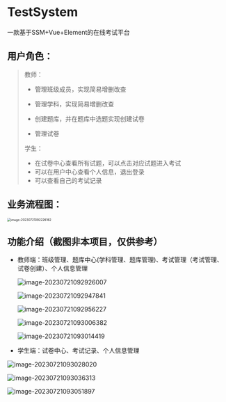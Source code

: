 # TestSystem
一款基于SSM+Vue+Element的在线考试平台

## 用户角色：

> 教师：
>
> - 管理班级成员，实现简易增删改查
>
> - 管理学科，实现简易增删改查
>
> - 创建题库，并在题库中选题实现创建试卷
>
> - 管理试卷
>
> 学生：
>
> - 在试卷中心查看所有试题，可以点击对应试题进入考试
> - 可以在用户中心查看个人信息，退出登录
> - 可以查看自己的考试记录

## 业务流程图：

<img src="C:/Users/阿小橙/AppData/Roaming/Typora/typora-user-images/image-20230721092226162.png" alt="image-20230721092226162" style="zoom:50%;" />

## 功能介绍（截图非本项目，仅供参考）

- 教师端：班级管理、题库中心(学科管理、题库管理)、考试管理（考试管理、试卷创建）、个人信息管理

  ![image-20230721092926007](C:/Users/阿小橙/AppData/Roaming/Typora/typora-user-images/image-20230721092926007.png)

  ![image-20230721092947841](C:/Users/阿小橙/AppData/Roaming/Typora/typora-user-images/image-20230721092947841.png)

  ![image-20230721092956227](C:/Users/阿小橙/AppData/Roaming/Typora/typora-user-images/image-20230721092956227.png)

  ![image-20230721093006382](C:/Users/阿小橙/AppData/Roaming/Typora/typora-user-images/image-20230721093006382.png)

  ![image-20230721093014419](C:/Users/阿小橙/AppData/Roaming/Typora/typora-user-images/image-20230721093014419.png)

  

- 学生端：试卷中心、考试记录、个人信息管理

![image-20230721093028020](C:/Users/阿小橙/AppData/Roaming/Typora/typora-user-images/image-20230721093028020.png)

![image-20230721093036313](C:/Users/阿小橙/AppData/Roaming/Typora/typora-user-images/image-20230721093036313.png)

![image-20230721093051897](C:/Users/阿小橙/AppData/Roaming/Typora/typora-user-images/image-20230721093051897.png)
